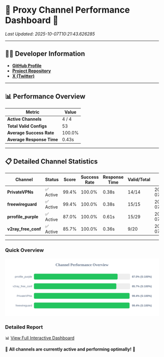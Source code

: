 # 🌟 Proxy Channel Performance Dashboard 🌟

_Last Updated: 2025-10-07T10:21:43.626285_

---

## 👩‍💻 Developer Information

- **[GitHub Profile](https://github.com/4n0nymou3)**  
- **[Project Repository](https://github.com/4n0nymou3/multi-proxy-config-fetcher)**  
- **[X (Twitter)](https://x.com/4n0nymou3)**  

---

## 📊 Performance Overview

| Metric                | Value       |
|-----------------------|-------------|
| **Active Channels**   | 4 / 4       |
| **Total Valid Configs** | 53          |
| **Average Success Rate** | 100.0%      |
| **Average Response Time** | 0.43s       |

---

## 📋 Detailed Channel Statistics

| Channel          | Status     | Score  | Success Rate | Response Time | Valid/Total | Last Success               |
|------------------|------------|--------|--------------|---------------|-------------|----------------------------|
| **PrivateVPNs**  | ✅ Active  | 99.4%  | 100.0% | 0.38s         | 14/14       | 2025-10-07T10:21:43.213153 |
| **freewireguard**  | ✅ Active  | 99.4%  | 100.0% | 0.38s         | 15/15       | 2025-10-07T10:21:43.624339 |
| **prrofile_purple**  | ✅ Active  | 87.0%  | 100.0% | 0.61s         | 15/29       | 2025-10-07T10:21:42.321573 |
| **v2ray_free_conf**  | ✅ Active  | 85.7%  | 100.0% | 0.36s         | 9/20       | 2025-10-07T10:21:42.789982 |

---

### Quick Overview
<div align="center">
  <a href="https://raw.githubusercontent.com/nullluser/NullRepo/refs/heads/main/assets/channel_stats_chart.svg">
    <img src="https://raw.githubusercontent.com/nullluser/NullRepo/refs/heads/main/assets/channel_stats_chart.svg" alt="Source Performance Statistics" width="800">
  </a>
</div>

### Detailed Report
📊 [View Full Interactive Dashboard](https://htmlpreview.github.io/?https://github.com/nullluser/NullRepo/blob/main/assets/performance_report.html)

🎉 **All channels are currently active and performing optimally!** 🎉
